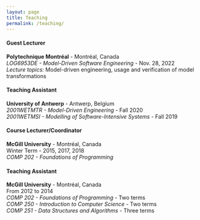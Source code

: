 ```yaml
---
layout: page
title: Teaching
permalink: /teaching/
---
```

#### Guest Lecturer
**Polytechnique Montréal** - Montréal, Canada  
*LOG6953DE - Model-Driven Software Engineering* - Nov. 28, 2022  
_Lecture topics:_ Model-driven engineering, usage and verification of model transformations

#### Teaching Assistant
**University of Antwerp** - Antwerp, Belgium  
*2001WETMTR - Model-Driven Engineering* - Fall 2020  
*2001WETMSI - Modelling of Software-Intensive Systems* - Fall 2019  

#### Course Lecturer/Coordinator
**McGill University** - Montréal, Canada  
Winter Term - 2015, 2017, 2018  
*COMP 202 - Foundations of Programming*  


#### Teaching Assistant
**McGill University** - Montréal, Canada  
From 2012 to 2014  
*COMP 202 - Foundations of Programming* - Two terms  
*COMP 250 - Introduction to Computer Science* - Two terms  
*COMP 251 - Data Structures and Algorithms* - Three terms  

